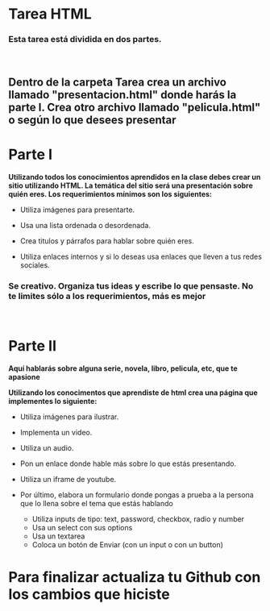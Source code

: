 <h1>Tarea HTML</h1>
<h3>Esta tarea está dividida en dos partes.</h3>
<br />

<h2>Dentro de la carpeta Tarea crea un archivo llamado "presentacion.html" donde harás la parte I. Crea otro archivo llamado "pelicula.html" o según lo que desees presentar</h2>

<h1>Parte I</h1>

**Utilizando todos los conocimientos aprendidos en la clase debes crear un sitio utilizando HTML. La temática del sitio será una presentación sobre quién eres. Los requerimientos mínimos son los siguientes:**

* Utiliza imágenes para presentarte.

* Usa una lista ordenada o desordenada.

* Crea titulos y párrafos para hablar sobre quién eres.

* Utiliza enlaces internos y si lo deseas usa enlaces que lleven a tus redes sociales.

<h3>Se creativo. Organiza tus ideas y escribe lo que pensaste. No te limites sólo a los requerimientos, más es mejor</h3>
<br />

<h1>Parte II</h1>

**Aquí hablarás sobre alguna serie, novela, libro, pelicula, etc, que te apasione**

**Utilizando los conocimentos que aprendiste de html crea una página que implementes lo siguiente:**

* Utiliza imágenes para ilustrar.

* Implementa un video.

* Utiliza un audio.

* Pon un enlace donde hable más sobre lo que estás presentando.

* Utiliza un iframe de youtube.

* Por último, elabora un formulario donde pongas a prueba a la persona que lo llena sobre el tema que estás hablando

  * Utiliza inputs de tipo: text, password, checkbox, radio y number
  * Usa un select con sus options
  * Usa un textarea
  * Coloca un botón de Enviar (con un input o con un button)

<h1>Para finalizar actualiza tu Github con los cambios que hiciste</h1>
  